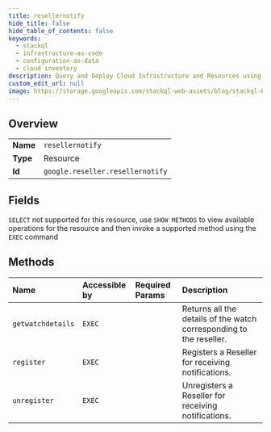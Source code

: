 ```yaml
---
title: resellernotify
hide_title: false
hide_table_of_contents: false
keywords:
  - stackql
  - infrastructure-as-code
  - configuration-as-data
  - cloud inventory
description: Query and Deploy Cloud Infrastructure and Resources using SQL
custom_edit_url: null
image: https://storage.googleapis.com/stackql-web-assets/blog/stackql-blog-post-featured-image.png
---
```

  
    

## Overview
<table><tbody>
<tr><td><b>Name</b></td><td><code>resellernotify</code></td></tr>
<tr><td><b>Type</b></td><td>Resource</td></tr>
<tr><td><b>Id</b></td><td><code>google.reseller.resellernotify</code></td></tr>
</tbody></table>

## Fields
`SELECT` not supported for this resource, use `SHOW METHODS` to view available operations for the resource and then invoke a supported method using the `EXEC` command  
## Methods
| Name | Accessible by | Required Params | Description |
|:-----|:--------------|:----------------|:------------|
| `getwatchdetails` | `EXEC` |  | Returns all the details of the watch corresponding to the reseller. |
| `register` | `EXEC` |  | Registers a Reseller for receiving notifications. |
| `unregister` | `EXEC` |  | Unregisters a Reseller for receiving notifications. |
